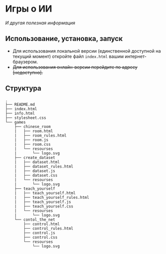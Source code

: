 # Игры о ИИ
_И другая полезная информация_


## Использование, установка, запуск
* Для использования локальной версии (единственной доступной на текущий момент) откройте файл `index.html` вашим интернет-браузером.
* ~~Для использования онлайн-версии перейдите по адресу [недоступно].~~ 

## Структура
```
.
├── README.md
├── index.html
├── info.html
├── stylesheet.css
└── games
    ├── chinese_room
    |   ├── room.html
    |   ├── room_rules.html
    |   ├── room.js
    |   ├── room.css
    |   └── resourses
    |       └── logo.svg
    ├── create_dataset
    |   ├── dataset.html
    |   ├── dataset_rules.html
    |   ├── dataset.js
    |   ├── dataset.css
    |   └── resourses
    |       └── logo.svg
    ├── teach_yourself
    |   ├── teach_yourself.html
    |   ├── teach_yourself_rules.html
    |   ├── teach_yourself.js
    |   ├── teach_yourself.css
    |   └── resourses
    |       └── logo.svg
    └── contol_the_net
        ├── control.html
        ├── control_rules.html
        ├── control.js
        ├── control.css
        └── resourses
            └── logo.svg
```